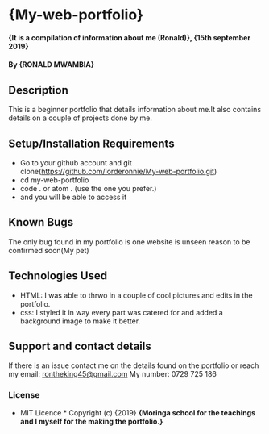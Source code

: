 # {My-web-portfolio}
#### {It is a compilation of information about me (Ronald)}, {15th september 2019}
#### By **{RONALD MWAMBIA}**
## Description
  This is a beginner portfolio that details information about me.It also contains details on a couple of projects done by me. 
## Setup/Installation Requirements
* Go to  your github account and git clone(https://github.com/lorderonnie/My-web-portfolio.git)
* cd my-web-portfolio
* code . or atom . (use the one you prefer.)
* and you will be able to access it
## Known Bugs
  The only bug found in my portfolio is one website is unseen reason to be confirmed soon(My pet)
## Technologies Used
* HTML: I was able to thrwo in a couple of cool pictures and edits in the portfolio.
* css: I styled it in way every part was catered for and added a background image to make it better.
## Support and contact details
  If there is an issue contact me on the details found on the portfolio or reach my email: rontheking45@gmail.com
  My number: 0729 725 186
### License
* MIT Licence *
Copyright (c) {2019} **{Moringa school for the teachings and I myself for the making the portfolio.}**